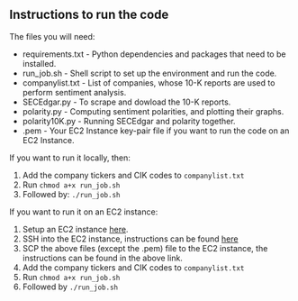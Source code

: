 ## Instructions to run the code

The files you will need:
* requirements.txt - Python dependencies and packages that need to be installed.
* run_job.sh - Shell script to set up the environment and run the code.
* companylist.txt - List of companies, whose 10-K reports are used to perform sentiment analysis.
* SECEdgar.py - To scrape and dowload the 10-K reports.
* polarity.py - Computing sentiment polarities, and plotting their graphs.
* polarity10K.py - Running SECEdgar and polarity together.
* .pem - Your EC2 Instance key-pair file if you want to run the code on an EC2 Instance.

If you want to run it locally, then:
1. Add the company tickers and CIK codes to `companylist.txt`
2. Run `chmod a+x run_job.sh`
3. Followed by: `./run_job.sh`

If you want to run it on an EC2 instance:
1. Setup an EC2 instance [here](https://aws.amazon.com/ec2/).
2. SSH into the EC2 instance, instructions can be found [here](https://docs.aws.amazon.com/AWSEC2/latest/UserGuide/AccessingInstancesLinux.html)
3. SCP the above files (except the .pem) file to the EC2 instance, the instructions can be found in the above link.
4. Add the company tickers and CIK codes to `companylist.txt`
5. Run `chmod a+x run_job.sh`
6. Followed by `./run_job.sh`
